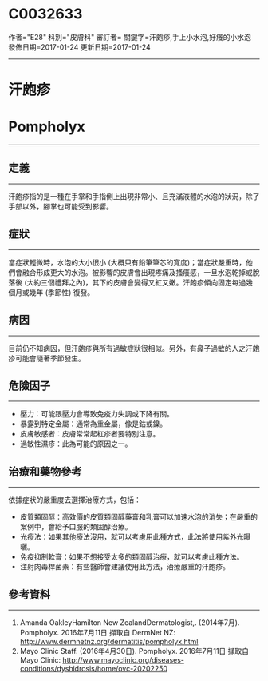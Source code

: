 # C0032633
作者="E28"
科別="皮膚科"
審訂者=
關鍵字=汗皰疹,手上小水泡,好癢的小水泡
發佈日期=2017-01-24
更新日期=2017-01-24

----------
# 汗皰疹
# Pompholyx
----------
## 定義
----------

汗皰疹指的是一種在手掌和手指側上出現非常小、且充滿液體的水泡的狀況，除了手部以外，腳掌也可能受到影響。

## 症狀
----------

當症狀輕微時，水泡的大小很小 (大概只有鉛筆筆芯的寬度)；當症狀嚴重時，他們會融合形成更大的水泡。被影響的皮膚會出現疼痛及搔癢感，一旦水泡乾掉或脫落後 (大約三個禮拜之內)，其下的皮膚會變得又紅又嫩。汗皰疹傾向固定每過幾個月或幾年 (季節性) 復發。

## 病因
----------

目前仍不知病因，但汗皰疹與所有過敏症狀很相似。另外，有鼻子過敏的人之汗皰疹可能會隨著季節發生。

## 危險因子
----------
- 壓力：可能跟壓力會導致免疫力失調或下降有關。
- 暴露到特定金屬：通常為重金屬，像是鈷或鎳。
- 皮膚敏感者：皮膚常常起紅疹者要特別注意。
- 過敏性濕疹：此為可能的原因之一。
## 治療和藥物參考
----------

依據症狀的嚴重度去選擇治療方式，包括：

- 皮質類固醇：高效價的皮質類固醇藥膏和乳膏可以加速水泡的消失；在嚴重的案例中，會給予口服的類固醇治療。
- 光療法：如果其他療法沒用，就可以考慮用此種方式，此法將使用紫外光曝曬。
- 免疫抑制軟膏：如果不想接受太多的類固醇治療，就可以考慮此種方法。
- 注射肉毒桿菌素：有些醫師會建議使用此方法，治療嚴重的汗皰疹。
## 參考資料
----------
1. Amanda OakleyHamilton New ZealandDermatologist,. (2014年7月). Pompholyx. 2016年7月11日 擷取自 DermNet NZ: http://www.dermnetnz.org/dermatitis/pompholyx.html
2. Mayo Clinic Staff. (2016年4月30日). Pompholyx. 2016年7月11日 擷取自 Mayo Clinic: http://www.mayoclinic.org/diseases-conditions/dyshidrosis/home/ovc-20202250


